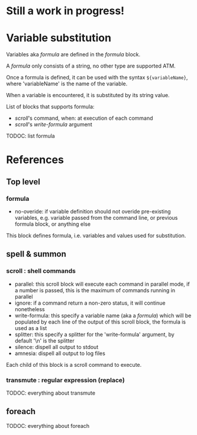 
# Still a work in progress!



# Variable substitution

Variables aka *formula* are defined in the *formula* block.

A *formula* only consists of a string, no other type are supported ATM.

Once a formula is defined, it can be used with the syntax `${variableName}`, where 'variableName' is the name
of the variable.

When a variable is encountered, it is substituted by its string value.

List of blocks that supports formula:
* *scroll*'s command, when: at execution of each command
* *scroll*'s *write-formula* argument

TODOC: list formula



# References

## Top level

### formula

* no-overide: if variable definition should not overide pre-existing variables, e.g. variable passed from 
  the command line, or previous formula block, or anything else

This block defines formula, i.e. variables and values used for substitution.



## spell & summon

### scroll : shell commands

* parallel: this scroll block will execute each command in parallel mode, if a number is passed, this is the maximum
  of commands running in parallel
* ignore: if a command return a non-zero status, it will continue nonetheless
* write-formula: this specify a variable name (aka a *formula*) which will be populated by each line of the output
  of this scroll block, the formula is used as a list
* splitter: this specify a splitter for the 'write-formula' argument, by default '\n' is the splitter
* silence: dispell all output to stdout
* amnesia: dispell all output to log files

Each child of this block is a scroll command to execute.



### transmute <formula> : regular expression (replace)

TODOC: everything about transmute



## foreach <formula>

TODOC: everything about foreach




